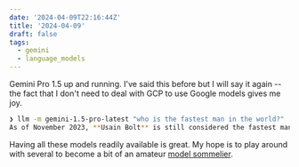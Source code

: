 ```yaml
---
date: '2024-04-09T22:16:44Z'
title: '2024-04-09'
draft: false
tags:
  - gemini
  - language_models
---
```


Gemini Pro 1.5 up and running.
I've said this before but I will say it again -- the fact that I don't need to deal with GCP to use Google models gives me joy.

```sh
❯ llm -m gemini-1.5-pro-latest "who is the fastest man in the world?"
As of November 2023, **Usain Bolt** is still considered the fastest man in the world. He holds the world record in the 100 meters with a time of 9.58 seconds, set in 2009.  He also holds the record for the 200 meters at 19.19 seconds, achieved in 2009 as well.
```

Having all these models readily available is great.
My hope is to play around with several to become a bit of an amateur [model sommelier](https://interconnected.org/home/2023/03/22/tuning).
